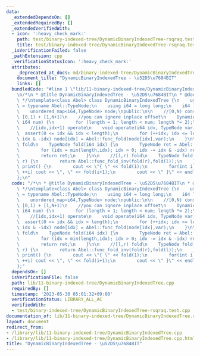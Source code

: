 ```yaml
---
data:
  _extendedDependsOn: []
  _extendedRequiredBy: []
  _extendedVerifiedWith:
  - icon: ':heavy_check_mark:'
    path: test/binary-indexed-tree/DynamicBinaryIndexedTree-rsqraq.test.cpp
    title: test/binary-indexed-tree/DynamicBinaryIndexedTree-rsqraq.test.cpp
  _isVerificationFailed: false
  _pathExtension: cpp
  _verificationStatusIcon: ':heavy_check_mark:'
  attributes:
    _deprecated_at_docs: md/binary-indexed-tree/DynamicBinaryIndexedTree.md
    document_title: "DynamicBinaryIndexedTree - \u52D5\u7684BIT"
    links: []
  bundledCode: "#line 1 \"lib/11-binary-indexed-tree/DynamicBinaryIndexedTree.cpp\"\
    \n/*\n * @title DynamicBinaryIndexedTree - \u52D5\u7684BIT\n * @docs md/binary-indexed-tree/DynamicBinaryIndexedTree.md\n\
    \ */\ntemplate<class Abel> class DynamicBinaryIndexedTree {\n    using TypeNode\
    \ = typename Abel::TypeNode;\n    using i64 = long long;\n    i64 length;\n\n\
    \    unordered_map<i64,TypeNode> node;\npublic:\n\n    //[0,N) constructed, inplace\
    \ [0,1) + [1,N+1)\n    //you can ignore inplace offset\n    DynamicBinaryIndexedTree(const\
    \ i64 num) {\n        for (length = 1; length < num; length *= 2);\n    }\n\n\
    \    //[idx,idx+1) operate\n    void operate(i64 idx, TypeNode var) {\n      \
    \  assert(0 <= idx && idx < length);\n        for (++idx; idx <= length; idx +=\
    \ idx & -idx) node[idx] = Abel::func_fold(node[idx],var);\n    }\n\n    //[0,idx)\
    \ fold\n    TypeNode fold(i64 idx) {\n        TypeNode ret = Abel::unit_node;\n\
    \        for (idx = min(length,idx); idx > 0; idx -= idx & -idx) ret = Abel::func_fold(ret,node[idx]);\n\
    \        return ret;\n    }\n\n    //[l,r) fold\n    TypeNode fold(i64 l, i64\
    \ r) {\n        return Abel::func_fold_inv(fold(r),fold(l));\n    }\n\n    void\
    \ print() {\n        cout << \"{ \" << fold(1);\n        for(int i = 1; i < length;\
    \ ++i) cout << \", \" << fold(i+1);\n        cout << \" }\" << endl;\n    }\n\
    };\n"
  code: "/*\n * @title DynamicBinaryIndexedTree - \u52D5\u7684BIT\n * @docs md/binary-indexed-tree/DynamicBinaryIndexedTree.md\n\
    \ */\ntemplate<class Abel> class DynamicBinaryIndexedTree {\n    using TypeNode\
    \ = typename Abel::TypeNode;\n    using i64 = long long;\n    i64 length;\n\n\
    \    unordered_map<i64,TypeNode> node;\npublic:\n\n    //[0,N) constructed, inplace\
    \ [0,1) + [1,N+1)\n    //you can ignore inplace offset\n    DynamicBinaryIndexedTree(const\
    \ i64 num) {\n        for (length = 1; length < num; length *= 2);\n    }\n\n\
    \    //[idx,idx+1) operate\n    void operate(i64 idx, TypeNode var) {\n      \
    \  assert(0 <= idx && idx < length);\n        for (++idx; idx <= length; idx +=\
    \ idx & -idx) node[idx] = Abel::func_fold(node[idx],var);\n    }\n\n    //[0,idx)\
    \ fold\n    TypeNode fold(i64 idx) {\n        TypeNode ret = Abel::unit_node;\n\
    \        for (idx = min(length,idx); idx > 0; idx -= idx & -idx) ret = Abel::func_fold(ret,node[idx]);\n\
    \        return ret;\n    }\n\n    //[l,r) fold\n    TypeNode fold(i64 l, i64\
    \ r) {\n        return Abel::func_fold_inv(fold(r),fold(l));\n    }\n\n    void\
    \ print() {\n        cout << \"{ \" << fold(1);\n        for(int i = 1; i < length;\
    \ ++i) cout << \", \" << fold(i+1);\n        cout << \" }\" << endl;\n    }\n\
    };"
  dependsOn: []
  isVerificationFile: false
  path: lib/11-binary-indexed-tree/DynamicBinaryIndexedTree.cpp
  requiredBy: []
  timestamp: '2023-05-30 05:01:32+09:00'
  verificationStatus: LIBRARY_ALL_AC
  verifiedWith:
  - test/binary-indexed-tree/DynamicBinaryIndexedTree-rsqraq.test.cpp
documentation_of: lib/11-binary-indexed-tree/DynamicBinaryIndexedTree.cpp
layout: document
redirect_from:
- /library/lib/11-binary-indexed-tree/DynamicBinaryIndexedTree.cpp
- /library/lib/11-binary-indexed-tree/DynamicBinaryIndexedTree.cpp.html
title: "DynamicBinaryIndexedTree - \u52D5\u7684BIT"
---
```

